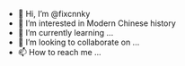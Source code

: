 - 👋 Hi, I’m @fixcnnky
- 👀 I’m interested in Modern Chinese history
- 🌱 I’m currently learning ...
- 💞️ I’m looking to collaborate on ...
- 📫 How to reach me ...

<!---
fixcnnky/fixcnnky is a ✨ special ✨ repository because its `README.md` (this file) appears on your GitHub profile.
You can click the Preview link to take a look at your changes.
--->
